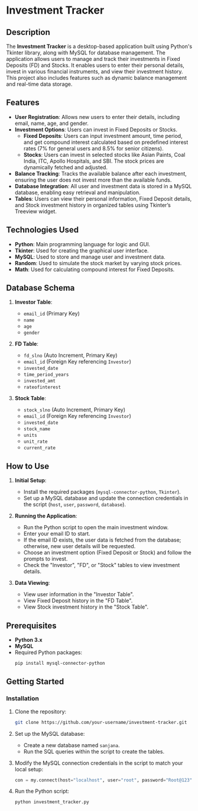 # Investment Tracker

## Description
The **Investment Tracker** is a desktop-based application built using Python's Tkinter library, along with MySQL for database management. The application allows users to manage and track their investments in Fixed Deposits (FD) and Stocks. It enables users to enter their personal details, invest in various financial instruments, and view their investment history. This project also includes features such as dynamic balance management and real-time data storage.

## Features
- **User Registration**: Allows new users to enter their details, including email, name, age, and gender.
- **Investment Options**: Users can invest in Fixed Deposits or Stocks.
  - **Fixed Deposits**: Users can input investment amount, time period, and get compound interest calculated based on predefined interest rates (7% for general users and 8.5% for senior citizens).
  - **Stocks**: Users can invest in selected stocks like Asian Paints, Coal India, ITC, Apollo Hospitals, and SBI. The stock prices are dynamically fetched and adjusted.
- **Balance Tracking**: Tracks the available balance after each investment, ensuring the user does not invest more than the available funds.
- **Database Integration**: All user and investment data is stored in a MySQL database, enabling easy retrieval and manipulation.
- **Tables**: Users can view their personal information, Fixed Deposit details, and Stock investment history in organized tables using Tkinter’s Treeview widget.

## Technologies Used
- **Python**: Main programming language for logic and GUI.
- **Tkinter**: Used for creating the graphical user interface.
- **MySQL**: Used to store and manage user and investment data.
- **Random**: Used to simulate the stock market by varying stock prices.
- **Math**: Used for calculating compound interest for Fixed Deposits.

## Database Schema
1. **Investor Table**:
   - `email_id` (Primary Key)
   - `name`
   - `age`
   - `gender`

2. **FD Table**:
   - `fd_slno` (Auto Increment, Primary Key)
   - `email_id` (Foreign Key referencing `Investor`)
   - `invested_date`
   - `time_period_years`
   - `invested_amt`
   - `rateofinterest`

3. **Stock Table**:
   - `stock_slno` (Auto Increment, Primary Key)
   - `email_id` (Foreign Key referencing `Investor`)
   - `invested_date`
   - `stock_name`
   - `units`
   - `unit_rate`
   - `current_rate`

## How to Use
1. **Initial Setup**:
   - Install the required packages (`mysql-connector-python`, `Tkinter`).
   - Set up a MySQL database and update the connection credentials in the script (`host`, `user`, `password`, `database`).

2. **Running the Application**:
   - Run the Python script to open the main investment window.
   - Enter your email ID to start.
   - If the email ID exists, the user data is fetched from the database; otherwise, new user details will be requested.
   - Choose an investment option (Fixed Deposit or Stock) and follow the prompts to invest.
   - Check the "Investor", "FD", or "Stock" tables to view investment details.

3. **Data Viewing**:
   - View user information in the "Investor Table".
   - View Fixed Deposit history in the "FD Table".
   - View Stock investment history in the "Stock Table".

## Prerequisites
- **Python 3.x**
- **MySQL**
- Required Python packages:
  ```bash
  pip install mysql-connector-python
  ```

## Getting Started

### Installation
1. Clone the repository:
   ```bash
   git clone https://github.com/your-username/investment-tracker.git
   ```
2. Set up the MySQL database:
   - Create a new database named `sanjana`.
   - Run the SQL queries within the script to create the tables.
   
3. Modify the MySQL connection credentials in the script to match your local setup:
   ```python
   con = my.connect(host="localhost", user="root", password="Root@123", database="sanjana")
   ```

4. Run the Python script:
   ```bash
   python investment_tracker.py
   ```
